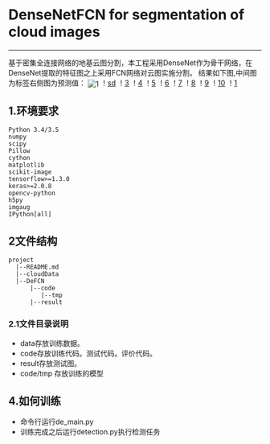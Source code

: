 # DenseNetFCN for segmentation of cloud images
______________________________________________

基于密集全连接网络的地基云图分割，本工程采用DenseNet作为骨干网络，在DenseNet提取的特征图之上采用FCN网络对云图实施分割。
结果如下图,中间图为标签右侧图为预测值：
<img src="https://github.com/huaifeng1993/Segmentation_of_Cloud_Images/blob/master/result/Figure_1.png" alt="1" align=center />
 ！[sd](./result/Figure_2.png)
！[3](/result/Figure_3.png)
！[4](/result/Figure_4.png)
！[5](/result/Figure_5.png)
！[6](/result/Figure_9.png)
！[7](/result/Figure_10.png)
！[8](/result/Figure_11.png)
！[9](/result/Figure_13.png)
！[10](/result/Figure_14.png)
！[1](/result/Figure_17.png)

## 1.环境要求
    Python 3.4/3.5
    numpy
    scipy
    Pillow
    cython
    matplotlib
    scikit-image
    tensorflow>=1.3.0
    keras>=2.0.8
    opencv-python
    h5py
    imgaug
    IPython[all]
## 2文件结构
```
project 
  |--README.md  
  |--cloudData 
  |--DeFCN
      |--code   
         |--tmp
      |--result 
  ```
 ### 2.1文件目录说明
 * data存放训练数据。
 * code存放训练代码。测试代码。评价代码。
 * result存放测试图。
 * code/tmp 存放训练的模型
 ## 4.如何训练
 * 命令行运行de_main.py
 * 训练完成之后运行detection.py执行检测任务